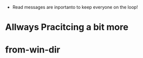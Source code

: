 * Read messages are inportanto to keep everyone on the loop!

# Allways Pracitcing a bit more
# from-win-dir
